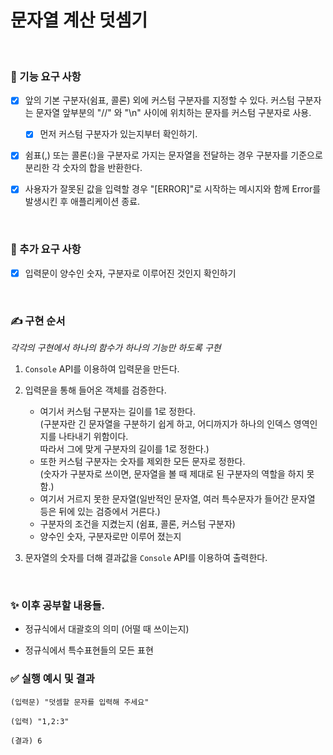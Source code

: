 # 문자열 계산 덧셈기   


<br>


### 📝 기능 요구 사항    

- [x] 앞의 기본 구분자(쉼표, 콜론) 외에 커스텀 구분자를 지정할 수 있다. 커스텀 구분자는 문자열 앞부분의 "//" 와 "\n" 사이에 위치하는 문자를 커스텀 구분자로 사용. 
  - [x] 먼저 커스텀 구분자가 있는지부터 확인하기.     

- [x] 쉼표(,) 또는 콜론(:)을 구분자로 가지는 문자열을 전달하는 경우 구분자를 기준으로 분리한 각 숫자의 합을 반환한다.   

- [x] 사용자가 잘못된 값을 입력할 경우 "[ERROR]"로 시작하는 메시지와 함께 Error를 발생시킨 후 애플리케이션 종료.   


<br>


### 📝 추가 요구 사항   

- [x] 입력문이 양수인 숫자, 구분자로 이루어진 것인지 확인하기   


<br>


### ✍️ 구현 순서    
*각각의 구현에서 하나의 함수가 하나의 기능만 하도록 구현*   

1. `Console` API를 이용하여 입력문을 만든다.   

2. 입력문을 통해 들어온 객체를 검증한다.  
    - 여기서 커스텀 구분자는 길이를 1로 정한다.    
    (구분자란 긴 문자열을 구분하기 쉽게 하고, 어디까지가 하나의 인덱스 영역인지를 나타내기 위함이다.      
    따라서 그에 맞게 구분자의 길이를 1로 정한다.) 
    - 또한 커스텀 구분자는 숫자를 제외한 모든 문자로 정한다.   
    (숫자가 구분자로 쓰이면, 문자열을 볼 때 제대로 된 구분자의 역할을 하지 못함.)
    - 여기서 거르지 못한 문자열(일반적인 문자열, 여러 특수문자가 들어간 문자열 등은 뒤에 있는 검증에서 거른다.)   
    - 구분자의 조건을 지켰는지 (쉼표, 콜론, 커스텀 구분자)   
    - 양수인 숫자, 구분자로만 이루어 졌는지      

3. 문자열의 숫자를 더해 결과값을 `Console` API를 이용하여 출력한다.   


<br>

### ✨ 이후 공부할 내용들.   

- 정규식에서 대괄호의 의미 (어떨 때 쓰이는지)   

- 정규식에서 특수표현들의 모든 표현   


### ✅ 실행 예시 및 결과

```
(입력문) "덧셈할 문자를 입력해 주세요"

(입력) "1,2:3"

(결과) 6
```